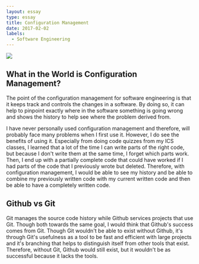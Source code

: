 ```yaml
---
layout: essay
type: essay
title: Configuration Management
date: 2017-02-02
labels:
  - Software Engineering
---
```


<img class="ui image" src="http://mary-pascual.github.io/images/configuration-management-process-890x675.jpg">

## What in the World is Configuration Management?

The point of the configuration management for software engineering is that it keeps track and controls the changes in a software.  By doing so, it can help to pinpoint exactly where in the software something is going wrong and shows the history to help see where the problem derived from.

I have never personally used configuration management and therefore, will probably face many problems when I first use it.  However, I do see the benefits of using it.  Especially from doing code quizzes from my ICS classes, I learned that a lot of the time I can write parts of the right code, but because I don't write them at the same time, I forget which parts work.  Then, I end up with a partially complete code that could have worked if I had parts of the code that I previously wrote but deleted.  Therefore, with configuration management, I would be able to see my history and be able to combine my previously written code with my current written code and then be able to have a completely written code.

## Github vs Git

Git manages the source code history while Github services projects that use Git.  Though both towards the same goal, I would think that Github's success comes from Git.  Though Git wouldn't be able to exist without Github, it's through Git's usefulness as a tool to be fast and efficient with large projects and it's branching that helps to distinguish itself from other tools that exist.  Therefore, without Git, Github would still exist, but it wouldn't be as successful because it lacks the tools.  
